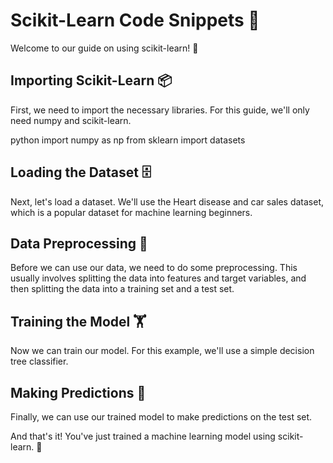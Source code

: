 # Scikit-Learn Code Snippets 📝

Welcome to our guide on using scikit-learn! 🎉

## Importing Scikit-Learn 📦

First, we need to import the necessary libraries. For this guide, we'll only need numpy and scikit-learn.

python import numpy as np from sklearn import datasets


## Loading the Dataset 🗄️

Next, let's load a dataset. We'll use the Heart disease and car sales dataset, which is a popular dataset for machine learning beginners.


## Data Preprocessing 🔬

Before we can use our data, we need to do some preprocessing. This usually involves splitting the data into features and target variables, and then splitting the data into a training set and a test set.


## Training the Model 🏋️

Now we can train our model. For this example, we'll use a simple decision tree classifier.


## Making Predictions 🔮

Finally, we can use our trained model to make predictions on the test set.


And that's it! You've just trained a machine learning model using scikit-learn. 🎊

